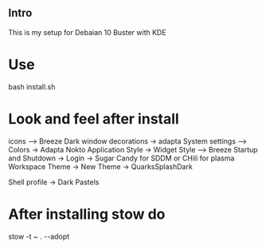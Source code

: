 ## Intro
This is my setup for Debaian 10 Buster with KDE


# Use
bash install.sh

# Look and feel after install
icons --> Breeze Dark
window decorations -> adapta
System settings -->
    Colors -> Adapta Nokto
    Application Style -> Widget Style --> Breeze
    Startup and Shutdown -> Login -> Sugar Candy for SDDM or CHili for plasma
    Workspace Theme -> New Theme -> QuarksSplashDark

Shell profile -> Dark Pastels


# After installing stow do
stow -t ~ . --adopt
